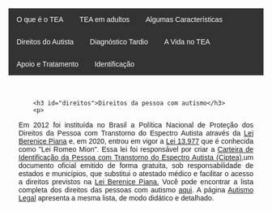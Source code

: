 
<html lang="pt-BR">
<head>
    <meta charset="UTF-8">
    <meta name="viewport" content="width=device-width, initial-scale=1.0">
    <title>Menu de Navegação</title>
    <style>
        body {
            font-family: Arial, sans-serif;
        }
        .menu {
            background-color: #333;
            overflow: hidden;
        }
        .menu a {
            float: left;
            display: block;
            color: white;
            text-align: center;
            padding: 14px 16px;
            text-decoration: none;
        }
        .menu a:hover {
            background-color: #ddd;
            color: black;
        }
        .content {
            padding: 20px;
        }
        p {
            text-align: justify;
        }
        .centered-img {
            display: block;
            margin-left: auto;
            margin-right: auto;
            height: 200px;
            width: auto;
        }
    </style>
</head>
<body>

<div class="menu">
    <a href="#TEA">O que é o TEA </a>
    <a href="#adultos">TEA em adultos</a>
    <a href="#caracteristicas">Algumas Características</a>
    <a href="#direitos">Direitos do Autista</a>
    <a href="#diagnostico">Diagnóstico Tardio</a>
    <a href="#vida">A Vida no TEA</a>
    <a href="#apoio">Apoio e Tratamento</a>
    <a href="#identificacao">Identificação</a>
</div>
<p>
<div class="content">

        <h3 id="direitos">Direitos da pessoa com autismo</h3>
        <p>
Em 2012 foi instituída no Brasil  a Política Nacional de Proteção dos Direitos da Pessoa com Transtorno do Espectro Autista através da <a href="https://presrepublica.jusbrasil.com.br/legislacao/1033668/lei-12764-12">Lei Berenice Piana</a> e, em 2020, entrou em vigor a <a href="https://www.planalto.gov.br/ccivil_03/_ato2019-2022/2020/lei/l13977.htm">Lei 13.977</a> que é conhecida como "Lei Romeo Mion". Essa lei foi responsável por criar a <a href="https://www.pessoacomdeficiencia.sp.gov.br/ciptea/#:~:text=A%20Carteira%20de%20Identificação%20da,TEA%20nos%20serviços%20públicos%20e">Carteira de Identificação da Pessoa com Transtorno do Espectro Autista (Ciptea)</a>,um documento oficial emitido de forma gratuita, sob responsabilidade de estados e municípios, que substitui  o atestado médico e  facilitar o acesso a direitos previstos na <a href="https://www.planalto.gov.br/ccivil_03/_ato2019-2022/2020/lei/l13977.htm">Lei Berenice Piana.</a>
Você pode encontrar a lista completa dos direitos das pessoas com autismo  <a href="https://institutosingular.org/blog/direitos-dos-autistas/?utm_source=google_ads&utm_medium=cpc&utm_campaign=21159085894&utm_content=&utm_term=&gad_source=1&gclid=EAIaIQobChMIvL7A1tm7hgMVbi7UAR0_CAsXEAAYASAAEgKIAfD_BwE">aqui</a>. A página <a href="https://autismolegal.com.br/direitos-do-autista/">Autismo Legal</a>  apresenta a mesma lista, de modo didático e detalhado.

<p>        
    
</div>

</body>
</html>
